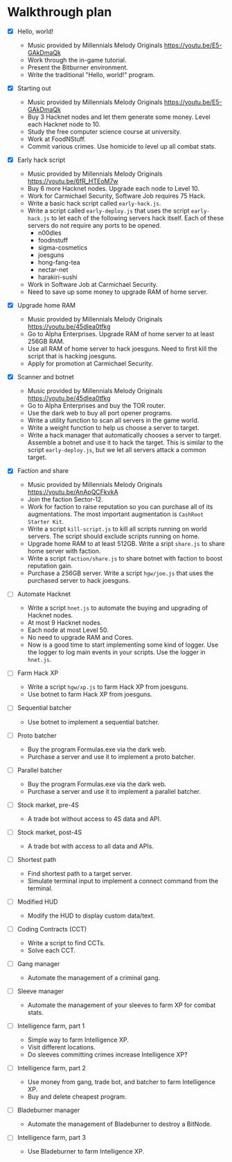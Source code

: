 # Walkthrough plan

<!-- prettier-ignore -->
- [x] Hello, world!
  - Music provided by Millennials Melody Originals
    https://youtu.be/E5-GAkDmaQk
  - Work through the in-game tutorial.
  - Present the Bitburner environment.
  - Write the traditional "Hello, world!" program.

- [x] Starting out
  - Music provided by Millennials Melody Originals
    https://youtu.be/E5-GAkDmaQk
  - Buy 3 Hacknet nodes and let them generate some money.  Level each Hacknet
    node to 10.
  - Study the free computer science course at university.
  - Work at FoodNStuff.
  - Commit various crimes.  Use homicide to level up all combat stats.

- [x] Early hack script
  - Music provided by Millennials Melody Originals
    https://youtu.be/6fR_HTEoM7w
  - Buy 6 more Hacknet nodes.  Upgrade each node to Level 10.
  - Work for Carmichael Security, Software Job requires 75 Hack.
  - Write a basic hack script called `early-hack.js`.
  - Write a script called `early-deploy.js` that uses the script `early-hack.js`
    to let each of the following servers hack itself.  Each of these servers do
    not require any ports to be opened.
    - n00dles
    - foodnstuff
    - sigma-cosmetics
    - joesguns
    - hong-fang-tea
    - nectar-net
    - harakiri-sushi
  - Work in Software Job at Carmichael Security.
  - Need to save up some money to upgrade RAM of home server.

- [x] Upgrade home RAM
  - Music provided by Millennials Melody Originals
    https://youtu.be/45dIea0tfkg
  - Go to Alpha Enterprises.  Upgrade RAM of home server to at least 256GB RAM.
  - Use all RAM of home server to hack joesguns.  Need to first kill the script
    that is hacking joesguns.
  - Apply for promotion at Carmichael Security.

- [x] Scanner and botnet
  - Music provided by Millennials Melody Originals
    https://youtu.be/45dIea0tfkg
  - Go to Alpha Enterprises and buy the TOR router.
  - Use the dark web to buy all port opener programs.
  - Write a utility function to scan all servers in the game world.
  - Write a weight function to help us choose a server to target.
  - Write a hack manager that automatically chooses a server to target.
    Assemble a botnet and use it to hack the target.  This is similar to the
    script `early-deploy.js`, but we let all servers attack a common target.

- [x] Faction and share
  - Music provided by Millennials Melody Originals
    https://youtu.be/AnApQCFkvkA
  - Join the faction Sector-12.
  - Work for faction to raise reputation so you can purchase all of its
    augmentations.  The most important augmentation is `CashRoot Starter Kit`.
  - Write a script `kill-script.js` to kill all scripts running on world
    servers.  The script should exclude scripts running on home.
  - Upgrade home RAM to at least 512GB.  Write a sript `share.js` to share home
    server with faction.
  - Write a script `faction/share.js` to share botnet with faction to boost
    reputation gain.
  - Purchase a 256GB server.  Write a script `hgw/joe.js` that uses the
    purchased server to hack joesguns.

- [ ] Automate Hacknet
  - Write a script `hnet.js` to automate the buying and upgrading of Hacknet
    nodes.
  - At most 9 Hacknet nodes.
  - Each node at most Level 50.
  - No need to upgrade RAM and Cores.
  - Now is a good time to start implementing some kind of logger.  Use the
    logger to log main events in your scripts.  Use the logger in `hnet.js`.

- [ ] Farm Hack XP
  - Write a script `hgw/xp.js` to farm Hack XP from joesguns.
  - Use botnet to farm Hack XP from joesguns.

-   [ ] Sequential batcher

    -   Use botnet to implement a sequential batcher.

-   [ ] Proto batcher

    -   Buy the program Formulas.exe via the dark web.
    -   Purchase a server and use it to implement a proto batcher.

-   [ ] Parallel batcher

    -   Buy the program Formulas.exe via the dark web.
    -   Purchase a server and use it to implement a parallel batcher.

-   [ ] Stock market, pre-4S

    -   A trade bot without access to 4S data and API.

-   [ ] Stock market, post-4S

    -   A trade bot with access to all data and APIs.

-   [ ] Shortest path

    -   Find shortest path to a target server.
    -   Simulate terminal input to implement a connect command from the
        terminal.

-   [ ] Modified HUD

    -   Modify the HUD to display custom data/text.

-   [ ] Coding Contracts (CCT)

    -   Write a script to find CCTs.
    -   Solve each CCT.

-   [ ] Gang manager

    -   Automate the management of a criminal gang.

-   [ ] Sleeve manager

    -   Automate the management of your sleeves to farm XP for combat stats.

-   [ ] Intelligence farm, part 1

    -   Simple way to farm Intelligence XP.
    -   Visit different locations.
    -   Do sleeves committing crimes increase Intelligence XP?

-   [ ] Intelligence farm, part 2

    -   Use money from gang, trade bot, and batcher to farm Intelligence XP.
    -   Buy and delete cheapest program.

-   [ ] Bladeburner manager

    -   Automate the management of Bladeburner to destroy a BitNode.

-   [ ] Intelligence farm, part 3
    -   Use Bladeburner to farm Intelligence XP.
